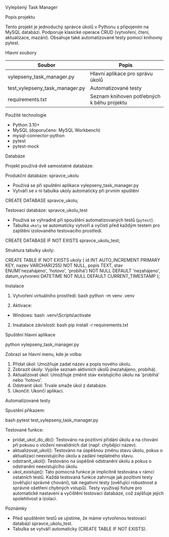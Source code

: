 Vylepšený Task Manager

Popis projektu

Tento projekt je jednoduchý správce úkolů v Pythonu s připojením na MySQL databázi. Podporuje klasické operace CRUD (vytvoření, čtení, aktualizace, mazání). Obsahuje také automatizované testy pomocí knihovny pytest.



Hlavní soubory

| Soubor                     | Popis                         |
|----------------------------|-------------------------------|
| vylepseny_task_manager.py  | Hlavní aplikace pro správu úkolů |
| test_vylepseny_task_manager.py | Automatizované testy         |
| requirements.txt           | Seznam knihoven potřebných k běhu projektu |




Použité technologie

- Python 3.10+
- MySQL (doporučeno: MySQL Workbench)
- mysql-connector-python
- pytest
- pytest-mock



Databáze

Projekt používá dvě samostatné databáze:

Produkční databáze: spravce_ukolu
- Používá se při spuštění aplikace vylepseny_task_manager.py
- Vytváří se v ní tabulka ukoly automaticky při prvním spuštění


CREATE DATABASE spravce_ukolu;


Testovací databáze: spravce_ukolu_test

- Používá se výhradně při spouštění automatizovaných testů (`pytest`).
- Tabulka `ukoly` se automaticky vytvoří a vyčistí před každým testem pro zajištění izolovaného testovacího prostředí.

CREATE DATABASE IF NOT EXISTS spravce_ukolu_test;


Struktura tabulky ukoly:

CREATE TABLE IF NOT EXISTS ukoly (
    id INT AUTO_INCREMENT PRIMARY KEY,
    nazev VARCHAR(255) NOT NULL,
    popis TEXT,
    stav ENUM('nezahájeno', 'hotovo', 'probíhá') NOT NULL DEFAULT 'nezahájeno',
    datum_vytvoreni DATETIME NOT NULL DEFAULT CURRENT_TIMESTAMP
);




Instalace

1. Vytvoření virtuálního prostředí:
bash
python -m venv .venv


1. Aktivace:
- Windows:
  bash
  .venv\Scripts\activate
  

2. Insatalace závislostí:
bash
pip install -r requirements.txt



Spuštění hlavní aplikace


python vylepseny_task_manager.py


Zobrazí se hlavní menu, kde je volba:

1. Přidat úkol: Umožňuje zadat název a popis nového úkolu.
2. Zobrazit úkoly: Vypíše seznam aktivních úkolů (nezahájeno, probíhá).
3. Aktualizovat úkol: Umožňuje změnit stav existujícího úkolu na 'probíhá' nebo 'hotovo'.
4. Odstranit úkol: Trvale smaže úkol z databáze.
5. Ukončit: Ukončí aplikaci.



Automatizované testy

Spustění příkazem:

bash
pytest test_vylepseny_task_manager.py


Testované funkce:

- pridat_ukol_do_db(): Testováno na pozitivní přidání úkolu a na chování při pokusu o vložení nevalidních dat (např. chybějící název).
- aktualizovat_ukol(): Testováno na úspěšnou změnu stavu úkolu, pokus o aktualizaci neexistujícího úkolu a zadání neplatného stavu.
- odstranit_ukol(): Testováno na úspěšné odstranění úkolu a pokus o odstranění neexistujícího úkolu.
- ukol_existuje(): Tato pomocná funkce je implicitně testována v rámci ostatních testů.
Každá testovaná funkce zahrnuje jak pozitivní testy (ověřující správné chování), tak negativní testy (ověřující robustnost a správné ošetření chybných vstupů). Testy využívají fixture pro automatické nastavení a vyčištění testovací databáze, což zajišťuje jejich spolehlivost a izolaci.


 Poznámky

- Před spuštěním testů se ujistíme, že máme vytvořenou testovací databázi spravce_ukolu_test.
- Tabulka se vytváří automaticky (CREATE TABLE IF NOT EXISTS).


